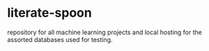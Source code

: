 # literate-spoon
repository for all machine learning projects and local hosting for the assorted databases used for testing.
